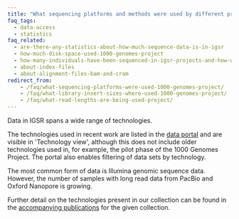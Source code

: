 ```yaml
---
title: "What sequencing platforms and methods were used by different projects within IGSR?"
faq_tags:
  - data-access
  - statistics
faq_related:
  - are-there-any-statistics-about-how-much-sequence-data-is-in-igsr
  - how-much-disk-space-used-1000-genomes-project
  - how-many-individuals-have-been-sequenced-in-igsr-projects-and-how-were-they-selected
  - about-index-files
  - about-alignment-files-bam-and-cram
redirect_from:
    - /faq/what-sequencing-platforms-were-used-1000-genomes-project/
    - /faq/what-library-insert-sizes-where-used-1000-genomes-project/
    - /faq/what-read-lengths-are-being-used-project/
---
```


Data in IGSR spans a wide range of technologies.

The technologies used in recent work are listed in the [data portal](/data-portal/sample) and are visible in 'Technology view', although this does not include older technologies used in, for example, the pilot phase of the 1000 Genomes Project. The portal also enables filtering of data sets by technology.

The most common form of data is Illumina genomic sequence data. However, the number of samples with long read data from PacBio and Oxford Nanopore is growing. 

Further detail on the technologies present in our collection can be found in the [accompanying publications](/data-portal/data-collection) for the given collection.
